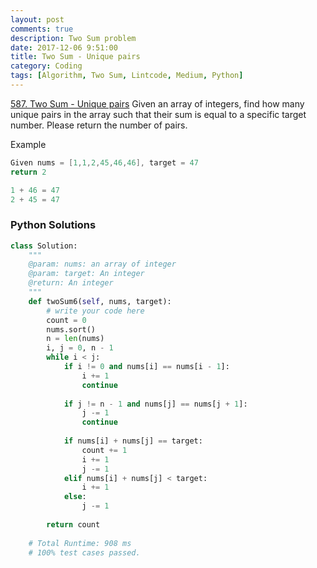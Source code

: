 ```yaml
---
layout: post
comments: true
description: Two Sum problem
date: 2017-12-06 9:51:00
title: Two Sum - Unique pairs
category: Coding
tags: [Algorithm, Two Sum, Lintcode, Medium, Python]
---
```



[587. Two Sum - Unique pairs](http://www.lintcode.com/en/problem/two-sum-unique-pairs/)
Given an array of integers, find how many unique pairs in the array such that their sum is equal to a specific target number. Please return the number of pairs.

Example
```java
Given nums = [1,1,2,45,46,46], target = 47
return 2

1 + 46 = 47
2 + 45 = 47
```

### Python Solutions

```python
class Solution:
    """
    @param: nums: an array of integer
    @param: target: An integer
    @return: An integer
    """
    def twoSum6(self, nums, target):
        # write your code here
        count = 0
        nums.sort()
        n = len(nums)
        i, j = 0, n - 1
        while i < j:
            if i != 0 and nums[i] == nums[i - 1]:
                i += 1
                continue
            
            if j != n - 1 and nums[j] == nums[j + 1]:
                j -= 1
                continue
            
            if nums[i] + nums[j] == target:
                count += 1
                i += 1
                j -= 1
            elif nums[i] + nums[j] < target:
                i += 1
            else:
                j -= 1
                
        return count
    
    # Total Runtime: 908 ms
    # 100% test cases passed.
```
